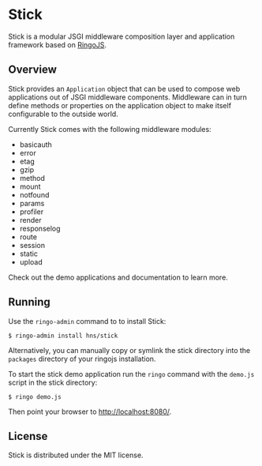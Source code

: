 # Stick

Stick is a modular JSGI middleware composition layer and application framework
based on [RingoJS](http://ringojs.org/).

## Overview

Stick provides an `Application` object that can be used to compose web
applications out of JSGI middleware components. Middleware can in turn
define methods or properties on the application object to make itself
configurable to the outside world.

Currently Stick comes with the following middleware modules:

 * basicauth
 * error
 * etag
 * gzip
 * method
 * mount
 * notfound
 * params
 * profiler
 * render
 * responselog
 * route
 * session
 * static
 * upload

 Check out the demo applications and documentation to learn more.

## Running

Use the `ringo-admin` command to to install Stick:

    $ ringo-admin install hns/stick

Alternatively, you can manually copy or symlink the stick directory into
the `packages` directory of your ringojs installation.

To start the stick demo application run the `ringo` command with the 
`demo.js` script in the stick directory:

    $ ringo demo.js

Then point your browser to <http://localhost:8080/>.

## License

Stick is distributed under the MIT license.
